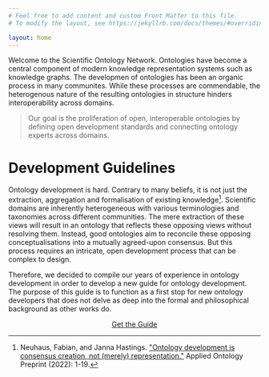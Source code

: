 ```yaml
---
# Feel free to add content and custom Front Matter to this file.
# To modify the layout, see https://jekyllrb.com/docs/themes/#overriding-theme-defaults

layout: home
---
```


Welcome to the Scientific Ontology Network. Ontologies have become a central component of modern knowledge representation systems such as knowledge graphs. The developmen of ontologies has been an organic process in many communites. While these processes are commendable, the heterogenous nature of the resulting ontologies in structure hinders interoperability across domains.

> Our goal is the proliferation of open, interoperable ontologies by defining open development standards and connecting ontology experts across domains.

# Development Guidelines

Ontology development is hard. Contrary to many beliefs, it is not just the extraction, aggregation and formalisation of existing knowledge[^1]. Scientific domains are inherently heterogeneous with various terminologies and taxonomies across different communities. The mere extraction of these views will result in an ontology that reflects these opposing views without resolving them. Instead, good ontologies aim to reconcile these opposing conceptualisations into a mutually agreed-upon consensus. But this process requires an intricate, open development process that can be complex to design. 

Therefore, we decided to compile our years of experience in ontology development in order to develop a new guide for ontology development. The purpose of this guide is to function as a first stop for new ontology developers that does not delve as deep into the formal and philosophical background as other works do.

<p align=center>
<a class=".btn" href="https://github.com/scientific-ontology-network/ontology-development-guide/releases/download/v0.0.0b8/ontology-guide.pdf"> Get the Guide <a/>
</p>

[^1]: Neuhaus, Fabian, and Janna Hastings. ["Ontology development is consensus creation, not (merely) representation."](https://content.iospress.com/articles/applied-ontology/ao220273) Applied Ontology Preprint (2022): 1-19.
